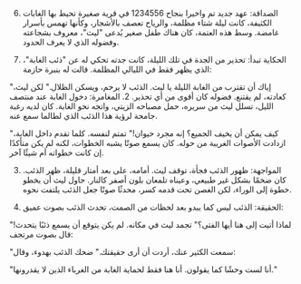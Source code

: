 6. الصداقة: عهد جديد
تم واخيرا بنجاح 1234556
في قرية صغيرة تحيط بها الغابات الكثيفة، كانت ليلة شتاء مظلمة، والرياح تعصف بالأشجار، وكأنها تهمس بأسرار غامضة. وسط هذه العتمة، كان هناك طفل صغير يُدعى "ليث"، معروف بشجاعته وفضوله الذي لا يعرف الحدود.

1. الحكاية تبدأ: تحذير من الجدة
في تلك الليلة، كانت جدته تحكي له عن "ذئب الغابة"، الذي يظهر فقط في الليالي المظلمة. قالت له بنبرة حازمة:

"إياك أن تقترب من الغابة الليلة يا ليث. الذئب لا يرحم، ويسكن الظلال."
لكن ليث، كعادته، لم يقتنع. فضوله كان أقوى من أي تحذير.
2. المغامرة: دخول الغابة
عند منتصف الليل، تسلل ليث من سريره، حمل مصباحه الزيتي، واتجه نحو الغابة. كان لديه رغبة جامحة لرؤية هذا الذئب الذي لطالما سمع عنه.

"كيف يمكن أن يخيف الجميع؟ إنه مجرد حيوان!" تمتم لنفسه.
كلما تقدم داخل الغابة، ازدادت الأصوات الغريبة من حوله. كان يسمع صوتًا يشبه الخطوات، لكنه لم يكن متأكدًا إن كانت خطواته أم شيئًا آخر.

3. المواجهة: ظهور الذئب
فجأة، توقف ليث. أمامه، على بعد أمتار قليلة، ظهر الذئب. كان ضخمًا بشكل غير طبيعي، وعيناه تلمعان بلون أصفر كالنار.
حاول ليث أن يخطو خطوة إلى الوراء، لكن الغصن تحت قدمه كسر، محدثًا صوتًا جعل الذئب يلتفت نحوه.

5. الحقيقة: الذئب ليس كما يبدو
بعد لحظات من الصمت، تحدث الذئب بصوت عميق:

"لماذا أتيت إلى هنا أيها الفتى؟"
تجمد ليث في مكانه. لم يكن يتوقع أن يسمع ذئبًا يتحدث!
قال بصوت مرتجف:

"سمعت الكثير عنك، أردت أن أرى حقيقتك."
ضحك الذئب بهدوء، وقال:

"أنا لست وحشًا كما يقولون. أنا هنا فقط لحماية الغابة من الغرباء الذين لا يقدرونها."
